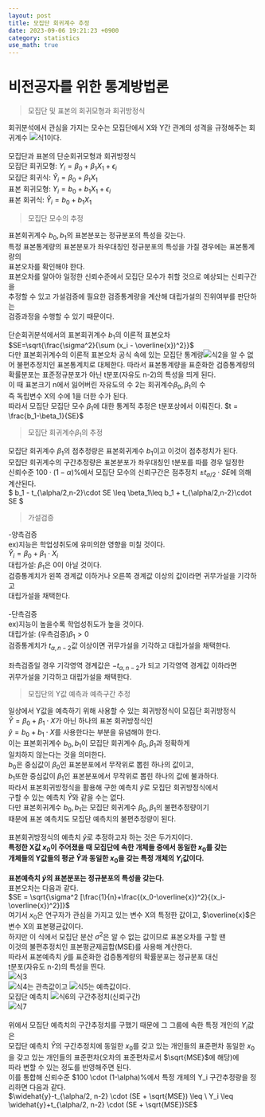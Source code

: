```yaml
---
layout: post
title: 모집단 회귀계수 추정    
date: 2023-09-06 19:21:23 +0900
category: statistics 
use_math: true
---
```

# 비전공자를 위한 통계방법론    
> 모집단 및 표본의 회귀모형과 회귀방정식    

회귀분석에서 관심을 가지는 모수는 모집단에서 X와 Y간 관계의 성격을 규정해주는 회귀계수 ![식1](https://latex.codecogs.com/svg.image?\beta_{1})이다.
<br>  
모집단과 표본의 단순회귀모형과 회귀방정식   
모집단 회귀모형: $Y_i = \beta_0 + \beta_1 X_1 + \epsilon_i$  
모집단 회귀식: $\widehat{Y}_i = \beta_0 + \beta_1 X_1$  
표본 회귀모형: $Y_i = b_0 + b_1 X_1 + \epsilon_i$  
표본 회귀식: $\widehat{Y}_i = b_0 + b_1 X_1$
<br>  

> 모집단 모수의 추정  

표본회귀계수 $b_0, b_1$의 표본분포는 정규분포의 특성을 갖는다.  
특정 표본통계량의 표본분포가 좌우대칭인 정규분포의 특성을 가질 경우에는 표본통계량의  
표본오차를 확인해야 한다.  
표본오차를 알아야 일정한 신뢰수준에서 모집단 모수가 취할 것으로 예상되는 신뢰구간을  
추정할 수 있고 가설검증에 필요한 검증통계량을 계산해 대립가설의 진위여부를 판단하는  
검증과정을 수행할 수 있기 때문이다.
<br>  
단순회귀분석에서의 표본회귀계수 $b_1$의 이론적 표본오차  
$SE=\sqrt{\frac{\sigma^2}{\sum (x_i - \overline{x})^2}}$   
다만 표본회귀계수의 이론적 표본오차 공식 속에 있는 모집단 통계량![식2](https://latex.codecogs.com/svg.image?\sigma^2&space;)을 알 수  
없어 불편추정치인 표본통계치로 대체한다. 따라서 표본통계량을 표준화한 검증통계량의  
확률분포는 표준정규분포가 아닌 t분포(자유도 n-2)의 특성을 띄게 된다.  
이 때 표본크기 n에서 잃어버린 자유도의 수 2는 회귀계수$\beta_0, \beta_1$의 수  
즉 독립변수 X의 수에 1을 더한 수가 된다.  
따라서 모집단 모집단 모수 $\beta_1$에 대한 통계적 추정은 t분포상에서 이뤄진다. 
$t = \frac{b_1-\beta_1}{SE}$
<br>  

> 모집단 회귀계수$\beta_1$의 추정  

모집단 회귀계수 $\beta_1$의 점추정량은 표본회귀계수 $b_1$이고 이것이 점추정치가 된다.  
모집단 회귀계수의 구간추정량은 표본분포가 좌우대칭인 t분포를 따를 경우 일정한  
신뢰수준 $100\cdot(1-\alpha)$%에서 모집단 모수의 신뢰구간은 점추정치 $\pm t_{\alpha/2}\cdot SE$에 의해 계산된다.  
$ b_1 - t_{\alpha/2,n-2}\cdot SE \leq \beta_1\leq b_1 + t_{\alpha/2,n-2}\cdot SE $
<br>  

> 가설검증  

-양측검증  
ex)지능은 학업성취도에 유미의한 영향을 미칠 것이다.  
$\widehat{Y}_i = \beta_0 + \beta_1 \cdot X_i$  
대립가설: $\beta_1$은 0이 아닐 것이다.  
검증통계치가 왼쪽 경계값 이하거나 오른쪽 경계값 이상의 값이라면 귀무가설을 기각하고  
대립가설을 채택한다.
<br>    
-단측검증  
ex)지능이 높을수록 학업성취도가 높을 것이다.  
대립가설: (우측검증)$\beta_1 >0$  
검증통계치가 $t_{\alpha, n-2}$값 이상이면 귀무가설을 기각하고 대립가설을 채택한다.
<br>  
좌측검증일 경우 기각영역 경계값은 $-t_{\alpha, n-2}$가 되고 기각영역 경계값 이하라면  
귀무가설을 기각하고 대립가설을 채택한다.
<br>  

> 모집단의 Y값 예측과 예측구간 추정  

일상에서 Y값을 예측하기 위해 사용할 수 있는 회귀방정식이 모집단 회귀방정식  
$\widehat{Y}=\beta_0 + \beta_1 \cdot X$가 아닌 하나의 표본 회귀방정식인  
$\widehat{y}=b_0 + b_1 \cdot X$를 사용한다는 부분을 유념해야 한다.  
이는 표본회귀계수 $b_0, b_1$이 모집단 회귀계수 $\beta_0, \beta_1$과 정확하게  
일치하지 않는다는 것을 의미한다.  
$b_0$은 중심값이 $\beta_0$인 표본분포에서 무작위로 뽑힌 하나의 값이고,  
$b_1$또한 중심값이 $\beta_1$인 표본분포에서 무작위로 뽑힌 하나의 값에 불과하다.  
따라서 표본회귀방정식을 활용해 구한 예측치 $\widehat{y}$로 모집단 회귀방정식에서  
구할 수 있는 예측치 $\widehat{Y}$와 같을 수는 없다.  
다만 표본회귀계수 $b_0, b_1$는 모집단 회귀계수 $\beta_0, \beta_1$의 불편추정량이기  
때문에 표본 예측치도 모집단 예측치의 불편추정량이 된다.
<br>    
표본회귀방정식의 예측치 $\widehat{y}$로 추정하고자 하는 것은 두가지이다.  
**특정한 X값 $x_0$이 주어졌을 때 모집단에 속한 개체들 중에서 동일한 $x_0$를 갖는**  
**개체들의 Y값들의 평균 $\widehat{Y}$과 동일한 $x_0$을 갖는 특정 개체의 $Y_i$값이다.**
<br>  
**표본예측치 $\widehat{y}$의 표본분포는 정규분포의 특성을 갖는다.**  
표본오차는 다음과 같다.  
$SE = \sqrt{\sigma^2 [\frac{1}{n}+\frac{(x_0-\overline{x})^2}{(x_i-\overline{x})^2}]}$  
여기서 $x_0$은 연구자가 관심을 가지고 있는 변수 X의 특정한 값이고, $\overline{x}$은  
변수 X의 표본평균값이다.  
하지만 이 식에서 모집단 분산 $\sigma^2$은 알 수 없는 값이므로 표본오차를 구할 땐  
이것의 불편추정치인 표본평균제곱합(MSE)를 사용해 계산한다.  
따라서 표본예측치 $\widehat{y}$를 표준화한 검증통계량의 확률분포는 정규분포 대신  
t분포(자유도 n-2)의 특성을 띈다.  
![식3](https://latex.codecogs.com/svg.image?MSE=\frac{1}{n}\sum_{i=1}^{n}(Y_i-\widehat{Y}_i)^2&space;)  
![식4](https://latex.codecogs.com/svg.image?Y_i)는 관측값이고 ![식5](https://latex.codecogs.com/svg.image?\widehat{Y}_i&space;)는 예측값이다.  
모집단 예측치 ![식6](https://latex.codecogs.com/svg.image?\widehat{Y}&space;)의 구간추정치(신뢰구간)  
![식7](https://latex.codecogs.com/svg.image?\widehat{y}-t_{\alpha/2,n-2}\cdot&space;SE\leq\widehat{Y}\leq\widehat{y}&plus;t_{\alpha/2,n-2}\cdot&space;SE&space;)
<br>  
위에서 모집단 예측치의 구간추정치를 구했기 때문에 그 그룹에 속한 특정 개인의 $Y_i$값은  
모집단 예측치 $\widehat{Y}$의 구간추정치에 동일한 $x_0$를 갖고 있는 개인들의 표준편차 
동일한 $x_0$을 갖고 있는 개인들의 표준편차(오차의 표준편차로서 $\sqrt{MSE}$에 해당)에  
따라 변할 수 있는 정도를 반영해주면 된다.  
이를 통합해 신뢰수준 $100 \cdot (1-\alpha)%에서 특정 개체의 Y_i 구간추정량을 정리하면 다음과 같다.  
$\widehat{y}-t_{\alpha/2, n-2} \cdot (SE + \sqrt{MSE}) \leq \ Y_i \leq  \widehat{y}+t_{\alpha/2, n-2} \cdot (SE + \sqrt{MSE})SE$  